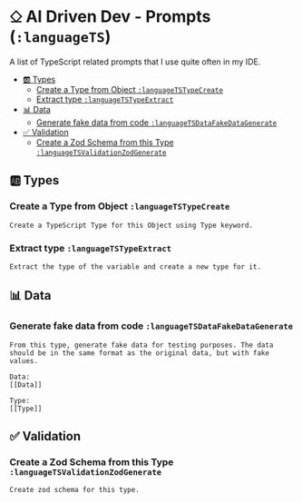 # ⎐ AI Driven Dev - Prompts (`:languageTS`)

A list of TypeScript related prompts that I use quite often in my IDE.

- [🆎 Types](#-types)
  - [Create a Type from Object `:languageTSTypeCreate`](#create-a-type-from-object-languagetstypecreate)
  - [Extract type `:languageTSTypeExtract`](#extract-type-languagetstypeextract)
- [📊 Data](#-data)
  - [Generate fake data from code `:languageTSDataFakeDataGenerate`](#generate-fake-data-from-code-languagetsdatafakedatagenerate)
- [✅ Validation](#-validation)
  - [Create a Zod Schema from this Type `:languageTSValidationZodGenerate`](#create-a-zod-schema-from-this-type-languagetsvalidationzodgenerate)

## 🆎 Types

### Create a Type from Object `:languageTSTypeCreate`

```text
Create a TypeScript Type for this Object using Type keyword.
```

### Extract type `:languageTSTypeExtract`

```text
Extract the type of the variable and create a new type for it.
```

## 📊 Data

### Generate fake data from code `:languageTSDataFakeDataGenerate`

```text
From this type, generate fake data for testing purposes. The data should be in the same format as the original data, but with fake values.

Data:
[[Data]]

Type:
[[Type]]
```

## ✅ Validation

### Create a Zod Schema from this Type `:languageTSValidationZodGenerate`

```text
Create zod schema for this type.
```
